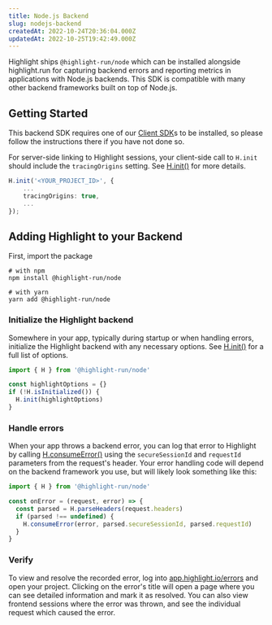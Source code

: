 ```yaml
---
title: Node.js Backend
slug: nodejs-backend
createdAt: 2022-10-24T20:36:04.000Z
updatedAt: 2022-10-25T19:42:49.000Z
---
```


Highlight ships `@highlight-run/node` which can be installed alongside highlight.run for capturing backend errors and reporting metrics in applications with Node.js backends. This SDK is compatible with many other backend frameworks built on top of Node.js.

## Getting Started

This backend SDK requires one of our [Client SDK](../1_overview.md#for-your-frontend)s to be installed, so please follow the instructions there if you have not done so.

For server-side linking to Highlight sessions, your client-side call to `H.init` should include the `tracingOrigins` setting. See [H.init()](../../sdk/client.md#Hinit) for more details.

```typescript
H.init('<YOUR_PROJECT_ID>', {
    ...
    tracingOrigins: true,
    ...
});
```

## Adding Highlight to your Backend

First, import the package

```shell
# with npm
npm install @highlight-run/node

# with yarn
yarn add @highlight-run/node
```

### Initialize the Highlight backend

Somewhere in your app, typically during startup or when handling errors, initialize the Highlight backend with any necessary options. See [H.init()](../../sdk/client.md) for a full list of options.

```typescript
import { H } from '@highlight-run/node'

const highlightOptions = {}
if (!H.isInitialized()) {
  H.init(highlightOptions)
}
```

### Handle errors

When your app throws a backend error, you can log that error to Highlight by calling [H.consumeError()](../../sdk/nodejs.md#Hconsume-error) using the `secureSessionId` and `requestId` parameters from the request's header. Your error handling code will depend on the backend framework you use, but will likely look something like this:

```typescript
import { H } from '@highlight-run/node'

const onError = (request, error) => {
  const parsed = H.parseHeaders(request.headers)
  if (parsed !== undefined) {
    H.consumeError(error, parsed.secureSessionId, parsed.requestId)
  }
}
```

### Verify

To view and resolve the recorded error, log into [app.highlight.io/errors](https://app.highlight.io/errors) and open your project. Clicking on the error's title will open a page where you can see detailed information and mark it as resolved. You can also view frontend sessions where the error was thrown, and see the individual request which caused the error.
